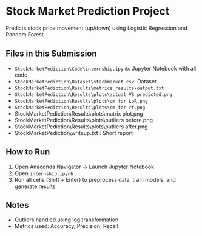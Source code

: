 # Stock Market Prediction Project
Predicts stock price movement (up/down) using Logistic Regression and Random Forest.


## Files in this Submission
- `StockMarketPediction\Code\internship.ipynb`: Jupyter Notebook with all code
- `StockMarketPediction\Dataset\stackmarket.csv`: Dataset
- `StockMarketPediction\Results\metrics_results\output.txt` 
- `StockMarketPediction\Results\plots\actual VS predicted.png`
- `StockMarketPediction\Results\plots\cm for LoR.png`
- `StockMarketPediction\Results\plots\cm for rf.png`
- StockMarketPediction\Results\plots\matrix plot.png
- StockMarketPediction\Results\plots\outliers before.png
- StockMarketPediction\Results\plots\outliers after.png
- StockMarketPediction\writeup.txt : Short report


## How to Run
1. Open Anaconda Navigator → Launch Jupyter Notebook
2. Open `internship.ipynb`
3. Run all cells (Shift + Enter) to preprocess data, train models, and generate results


## Notes
- Outliers handled using log transformation
- Metrics used: Accuracy, Precision, Recall